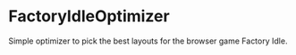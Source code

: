 # FactoryIdleOptimizer
Simple optimizer to pick the best layouts for the browser game Factory Idle.
